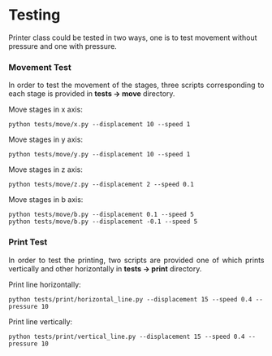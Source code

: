 # Testing

<p>Printer class could be tested in two ways, one is to test movement without pressure and one with pressure.</p>

### Movement Test
<p align="justify">In order to test the movement of the stages, three scripts corresponding to each stage is provided in <b>tests -> move</b> directory.</p>

Move stages in x axis:

```
python tests/move/x.py --displacement 10 --speed 1
```

Move stages in y axis:

```
python tests/move/y.py --displacement 10 --speed 1
```

Move stages in z axis:

```
python tests/move/z.py --displacement 2 --speed 0.1
```

Move stages in b axis:

```
python tests/move/b.py --displacement 0.1 --speed 5
python tests/move/b.py --displacement -0.1 --speed 5
```

### Print Test
<p align="justify">In order to test the printing, two scripts are provided one of which prints vertically and other horizontally in <b>tests -> print</b> directory.</p>

Print line horizontally:

```
python tests/print/horizontal_line.py --displacement 15 --speed 0.4 --pressure 10
```

Print line vertically:

```
python tests/print/vertical_line.py --displacement 15 --speed 0.4 --pressure 10
```
